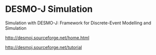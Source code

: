 # DESMO-J Simulation
Simulation with DESMO-J: Framework for Discrete-Event Modelling and Simulation

http://desmoj.sourceforge.net/home.html

http://desmoj.sourceforge.net/tutorial
